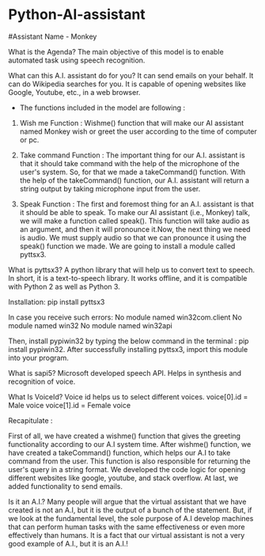 # Python-AI-assistant
#Assistant Name - Monkey

What is the Agenda?
The main objective of this model is to enable automated task using speech recognition.

What can this A.I. assistant do for you?
It can send emails on your behalf.
It can do Wikipedia searches for you.
It is capable of opening websites like Google, Youtube, etc., in a web browser.

- The functions included in the model are following :

1.  Wish me Function :  Wishme() function that will make our AI assistant named Monkey wish or greet the user according to the time of computer or pc.

2.  Take command Function  : The important thing for our A.I. assistant is that it should take command with the help of the microphone of the user's system. So, for that we made a takeCommand() function.  With the help of the takeCommand() function, our A.I. assistant will return a string output by taking microphone input from the user.

3.  Speak Function : The first and foremost thing for an A.I. assistant is that it should be able to speak. To make our AI assistant (i.e., Monkey) talk, we will make a function called speak(). This function will take audio as an argument, and then it will pronounce it.Now, the next thing we need is audio. We must supply audio so that we can pronounce it using the speak() function we made. We are going to install a module called pyttsx3.

What is pyttsx3?
A python library that will help us to convert text to speech. In short, it is a text-to-speech library.
It works offline, and it is compatible with Python 2 as well as Python 3.

Installation:
pip install pyttsx3

In case you receive such errors: 
No module named win32com.client
No module named win32
No module named win32api

Then, install pypiwin32 by typing the below command in the terminal :
pip install pypiwin32.
After successfully installing pyttsx3, import this module into your program.

What is sapi5?
Microsoft developed speech API.
Helps in synthesis and recognition of voice.

What Is VoiceId?
Voice id helps us to select different voices.
voice[0].id = Male voice 
voice[1].id = Female voice

Recapitulate : 

First of all, we have created a wishme() function that gives the greeting functionality according to our A.I system time.
After wishme() function, we have created a takeCommand() function, which helps our A.I to take command from the user. This function is also responsible for returning the user's query in a string format.
We developed the code logic for opening different websites like google, youtube, and stack overflow.
At last, we added functionality to send emails.

Is it an A.I.?
Many people will argue that the virtual assistant that we have created is not an A.I, but it is the output of a bunch of the statement. But, if we look at the fundamental level, the sole purpose of A.I develop machines that can perform human tasks with the same effectiveness or even more effectively than humans.
It is a fact that our virtual assistant is not a very good example of A.I., but it is an A.I.!
